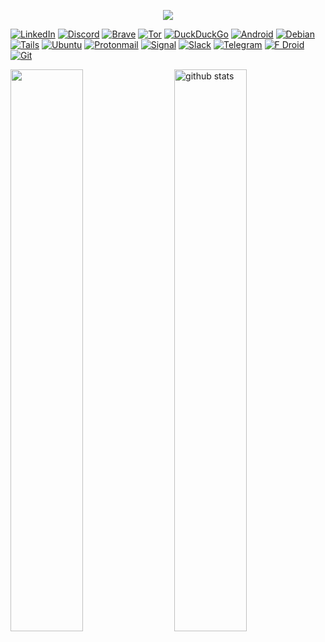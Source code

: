 <p align="center">
  <img src="https://media2.giphy.com/media/Qo2dupDib32rkTY4hX/giphy.gif?cid=ecf05e47nzlxdgxr6od6vrz7w2xqpnjccffhxkhlqlaxpm0t&rid=giphy.gif&ct=s">
</p>

<a href="https://www.linkedin.com/in/florian-carvalho-b24a9b197/"> ![LinkedIn](https://img.shields.io/badge/LinkedIn-0077B5?style=for-the-badge&logo=linkedin&logoColor=white)</a>
<a href="https://discord.com/">![Discord](https://img.shields.io/badge/ChoZeur%230001-%237289DA.svg?style=for-the-badge&logo=discord&logoColor=white)</a>
<a href="https://brave.com/">![Brave](https://img.shields.io/badge/Brave-FB542B?style=for-the-badge&logo=Brave&logoColor=white)</a>
<a href="https://www.torproject.org/">![Tor](https://img.shields.io/badge/Tor-7D4698?style=for-the-badge&logo=Tor-Browser&logoColor=white)</a>
<a href="https://duckduckgo.com/">![DuckDuckGo](https://img.shields.io/badge/DuckDuckGo-DE5833?style=for-the-badge&logo=DuckDuckGo&logoColor=white)</a>
<a href="https://www.android.com/">![Android](https://img.shields.io/badge/Android-3DDC84?style=for-the-badge&logo=android&logoColor=white)</a>
<a href="https://www.debian.org/">![Debian](https://img.shields.io/badge/Debian-D70A53?style=for-the-badge&logo=debian&logoColor=white)</a>
<a href="https://tails.boum.org/index.fr.html">![Tails](https://img.shields.io/badge/Tails%20-56347C?&style=for-the-badge&logo=tails&logoColor=white)</a> 
<a href="https://ubuntu.com/">![Ubuntu](https://img.shields.io/badge/Ubuntu-E95420?style=for-the-badge&logo=ubuntu&logoColor=white)</a>
<a href="https://protonmail.com/">![Protonmail](https://img.shields.io/badge/ProtonMail-8B89CC?style=for-the-badge&logo=protonmail&logoColor=white)</a>
<a href="https://www.signal.org/">![Signal](https://img.shields.io/badge/Signal-%23039BE5.svg?style=for-the-badge&logo=Signal&logoColor=white)</a>
<a href="https://slack.com/">![Slack](https://img.shields.io/badge/Slack-4A154B?style=for-the-badge&logo=slack&logoColor=white)</a>
<a href="https://telegram.org/">![Telegram](https://img.shields.io/badge/Telegram-2CA5E0?style=for-the-badge&logo=telegram&logoColor=white)</a>
<a href="https://f-droid.org/">![F Droid](https://img.shields.io/badge/F_Droid-1976D2?style=for-the-badge&logo=f-droid&logoColor=white)</a>
<a href="https://git-scm.com/">![Git](https://img.shields.io/badge/git-%23F05033.svg?style=for-the-badge&logo=git&logoColor=white)</a>





<a>
  <img src="https://github-readme-stats.vercel.app/api?username=chozeur&show_icons=true&theme=gotham" alt="github stats" width="48%" align="right"/>
</a>
<a>
  <img src="https://github-readme-streak-stats.herokuapp.com/?user=chozeur&theme=dark" width="48%"/>
</a>

